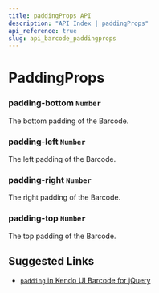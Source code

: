 ```yaml
---
title: paddingProps API
description: "API Index | paddingProps"
api_reference: true
slug: api_barcode_paddingprops
---
```


# PaddingProps

### padding-bottom `Number`

The bottom padding of the Barcode.

### padding-left `Number`

The left padding of the Barcode.

### padding-right `Number`

The right padding of the Barcode.

### padding-top `Number`

The top padding of the Barcode.

## Suggested Links

* [`padding` in Kendo UI Barcode for jQuery](https://docs.telerik.com/kendo-ui/api/javascript/dataviz/ui/barcode/configuration/padding)
